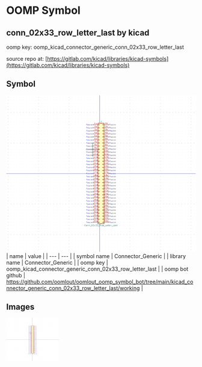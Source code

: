 # OOMP Symbol  
## conn_02x33_row_letter_last  by kicad  
  
oomp key: oomp_kicad_connector_generic_conn_02x33_row_letter_last  
  
source repo at: [https://gitlab.com/kicad/libraries/kicad-symbols](https://gitlab.com/kicad/libraries/kicad-symbols)  
## Symbol  
  
[![working.png](working_600.png)](working.png)  
| name | value | 
| --- | --- | 
| symbol name | Connector_Generic | 
| library name | Connector_Generic | 
| oomp key | oomp_kicad_connector_generic_conn_02x33_row_letter_last | 
| oomp bot github | https://github.com/oomlout/oomlout_oomp_symbol_bot/tree/main/kicad_connector_generic_conn_02x33_row_letter_last/working | 
## Images  
  
[![working.png](working_140.png)](working.png)  
